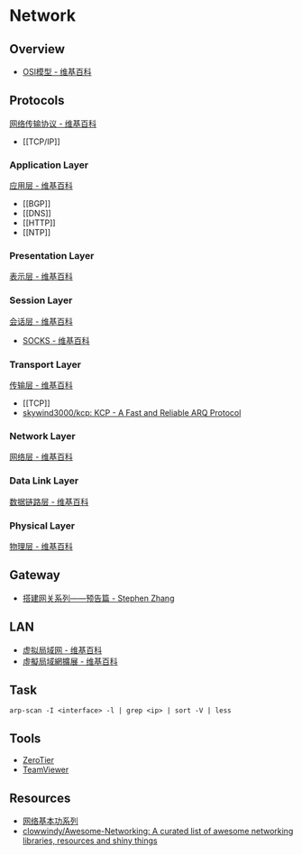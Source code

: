 # Network

## Overview

- [OSI模型 - 维基百科](https://zh.wikipedia.org/wiki/OSI%E6%A8%A1%E5%9E%8B)

## Protocols

[网络传输协议 - 维基百科](https://zh.wikipedia.org/wiki/%E7%BD%91%E7%BB%9C%E4%BC%A0%E8%BE%93%E5%8D%8F%E8%AE%AE)

- [[TCP/IP]]

### Application Layer

[应用层 - 维基百科](https://zh.wikipedia.org/wiki/%E5%BA%94%E7%94%A8%E5%B1%82)

- [[BGP]]
- [[DNS]]
- [[HTTP]]
- [[NTP]]

### Presentation Layer

[表示层 - 维基百科](https://zh.wikipedia.org/wiki/%E8%A1%A8%E7%A4%BA%E5%B1%82)

### Session Layer

[会话层 - 维基百科](https://zh.wikipedia.org/wiki/%E4%BC%9A%E8%AF%9D%E5%B1%82)

- [SOCKS - 维基百科](https://zh.wikipedia.org/wiki/SOCKS)

### Transport Layer

[传输层 - 维基百科](https://zh.wikipedia.org/wiki/%E4%BC%A0%E8%BE%93%E5%B1%82)

- [[TCP]]
- [skywind3000/kcp: KCP - A Fast and Reliable ARQ Protocol](https://github.com/skywind3000/kcp)

### Network Layer

[网络层 - 维基百科](https://zh.wikipedia.org/wiki/%E7%BD%91%E7%BB%9C%E5%B1%82)

### Data Link Layer

[数据链路层 - 维基百科](https://zh.wikipedia.org/wiki/%E6%95%B0%E6%8D%AE%E9%93%BE%E8%B7%AF%E5%B1%82)

### Physical Layer

[物理层 - 维基百科](https://zh.wikipedia.org/wiki/%E7%89%A9%E7%90%86%E5%B1%82)

## Gateway

- [搭建网关系列——预告篇 - Stephen Zhang](https://onebitbug.me/2014/05/28/building-a-gateway/)

## LAN

- [虚拟局域网 - 维基百科](https://zh.wikipedia.org/wiki/%E8%99%9A%E6%8B%9F%E5%B1%80%E5%9F%9F%E7%BD%91)
- [虛擬局域網擴展 - 维基百科](https://zh.wikipedia.org/wiki/%E8%99%9B%E6%93%AC%E5%B1%80%E5%9F%9F%E7%B6%B2%E6%93%B4%E5%B1%95)

## Task

    arp-scan -I <interface> -l | grep <ip> | sort -V | less

## Tools

- [ZeroTier](https://www.zerotier.com/)
- [TeamViewer](https://www.teamviewer.com/)

## Resources

- [网络基本功系列](https://wizardforcel.gitbooks.io/network-basic/content/)
- [clowwindy/Awesome-Networking: A curated list of awesome networking libraries, resources and shiny things](https://github.com/clowwindy/Awesome-Networking)
